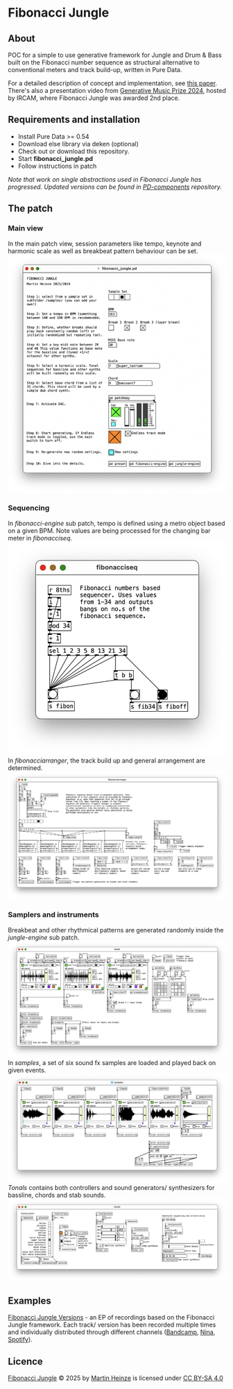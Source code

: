 # Fibonacci Jungle
## About
POC for a simple to use generative framework for Jungle and Drum & Bass built on the Fibonacci number sequence as structural alternative to conventional meters and track build-up, written in Pure Data.

For a detailed description of concept and implementation, see [this paper](./assets/fibonacci-jungle_heinze-2023.pdf). There's also a presentation video from [Generative Music Prize 2024](https://forum.ircam.fr/article/detail/winners-of-the-generative-music-prize/), hosted by IRCAM, where Fibonacci Jungle was awarded 2nd place.

## Requirements and installation
* Install Pure Data >= 0.54
* Download else library via deken (optional)
* Check out or download this repository.
* Start **fibonacci_jungle.pd**
* Follow instructions in patch

*Note that work on single abstractions used in Fibonacci Jungle has progressed. Updated versions can be found in [PD-components](https://www.github.com/devstermarts/PD-components) repository.*

## The patch
### Main view
In the main patch view, session parameters like tempo, keynote and harmonic scale as well as breakbeat pattern behaviour can be set.
![Main patch view](./assets/main.png)
### Sequencing
In *fibonacci-engine* sub patch, tempo is defined using a metro object based on a given BPM. Note values are being processed for the changing bar meter in *fibonacciseq*.
![Fibonacci sequencer](./assets/fiboseq.png)
In *fibonacciarranger*, the track build up and general arrangement are determined.
![Fibonacci arrangement](./assets/fiboarr.png)
### Samplers and instruments
Breakbeat and other rhythmical patterns are generated randomly inside the *jungle-engine* sub patch.
![Breaks](./assets/breaks.png)
In *samples*, a set of six sound fx samples are loaded and played back on given events.
![Sampler](./assets/sampler.png)
*Tonals* contains both controllers and sound generators/ synthesizers for bassline, chords and stab sounds.
![Tonals](./assets/tonals.png)

## Examples
[Fibonacci Jungle Versions](https://soundcloud.com/martsman/sets/fibonacci-jungle-versions) - an EP of recordings based on the Fibonacci Jungle framework. Each track/ version has been recorded multiple times and individually distributed through different channels ([Bandcamp](https://martsman.bandcamp.com/album/fibonacci-jungle-versions), [Nina](https://www.ninaprotocol.com/releases/martsman-fibonacci-jungle-version-set-5-nina-edition), [Spotify](https://open.spotify.com/intl-de/album/2OM6ZXuyjT7nSmYOccnF5w)).

## Licence
<a href="https://github.com/devstermarts/Fibonacci-Jungle">Fibonacci Jungle</a> © 2025 by <a href="https://github.com/devstermarts">Martin Heinze</a> is licensed under <a href="https://creativecommons.org/licenses/by-sa/4.0/">CC BY-SA 4.0</a>
